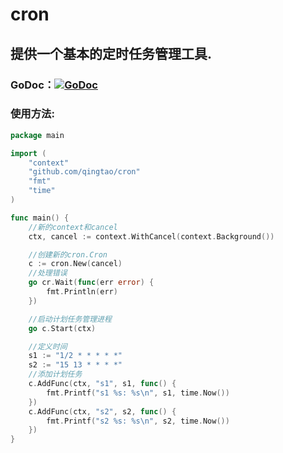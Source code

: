 # cron
## 提供一个基本的定时任务管理工具.
### GoDoc：[![GoDoc](https://godoc.org/github.com/qingtao/cron?status.svg)](https://godoc.org/github.com/qingtao/cron)
### 使用方法:
```go
package main

import (
    "context"
    "github.com/qingtao/cron"
    "fmt"
    "time"
)

func main() {
    //新的context和cancel
    ctx, cancel := context.WithCancel(context.Background())

    //创建新的cron.Cron
    c := cron.New(cancel)
    //处理错误
    go cr.Wait(func(err error) {
        fmt.Println(err)
    })

    //启动计划任务管理进程
    go c.Start(ctx)

    //定义时间
    s1 := "1/2 * * * * *"
    s2 := "15 13 * * * *"
    //添加计划任务
    c.AddFunc(ctx, "s1", s1, func() {
        fmt.Printf("s1 %s: %s\n", s1, time.Now())
    })
    c.AddFunc(ctx, "s2", s2, func() {
        fmt.Printf("s2 %s: %s\n", s2, time.Now())
    })
}
```

